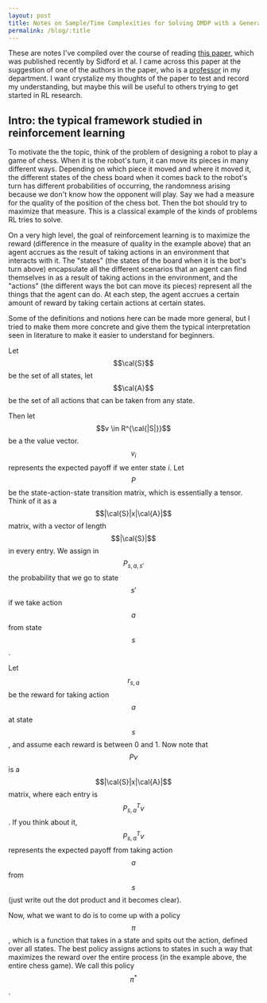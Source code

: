 ```yaml
---
layout: post
title: Notes on Sample/Time Complexities for Solving DMDP with a Generative Model
permalink: /blog/:title
---
```


These are notes I've compiled over the course of reading [this paper](https://arxiv.org/pdf/1806.01492.pdf), which was published recently by Sidford et al.  I came across this paper at the suggestion of one of the authors in the paper, who is a [professor](http://www.princeton.edu/~mengdiw/) in my department.  I want crystalize my thoughts of the paper to test and record my understanding, but maybe this will be useful to others trying to get started in RL research.

## Intro: the typical framework studied in reinforcement learning
To motivate the the topic, think of the problem of designing a robot to play a game of chess.  When it is the robot's turn, it can move its pieces in many different ways.  Depending on which piece it moved and where it moved it, the different states of the chess board when it comes back to the robot's turn has different probabilities of occurring, the randomness arising because we don't know how the opponent will play.  Say we had a measure for the quality of the position of the chess bot.  Then the bot should try to maximize that measure.  This is a classical example of the kinds of problems RL tries to solve.  

On a very high level, the goal of reinforcement learning is to maximize the reward (difference in the measure of quality in the example above) that an agent accrues as the result of taking actions in an environment that interacts with it.  The "states" (the states of the board when it is the bot's turn above) encapsulate all the different scenarios that an agent can find themselves in as a result of taking actions in the environment, and the "actions" (the different ways the bot can move its pieces) represent all the things that the agent can do.  At each step, the agent accrues a certain amount of reward by taking certain actions at certain states.  

Some of the definitions and notions here can be made more general, but I tried to make them more concrete and give them the typical interpretation seen in literature to make it easier to understand for beginners.

Let $$\cal{S}$$ be the set of all states, let $$\cal{A}$$ be the set of all actions that can be taken from any state.  

Then let $$v \in R^{\cal{|S|}}$$ be a the value vector.  $$v_{i}$$ represents the expected payoff if we enter state $i$.  Let $$P$$ be the state-action-state transition matrix, which is essentially a tensor.  Think of it as a $$|\cal{S}|x|\cal{A}|$$ matrix, with a vector of length $$|\cal{S}|$$ in every entry. We assign in $$P_{s,a,s'}$$ the probability that we go to state $$s'$$ if we take action $$a$$ from state $$s$$.

Let $$r_{s,a}$$ be the reward for taking action $$a$$ at state $$s$$, and assume each reward is between 0 and 1.  Now note that $$Pv$$ is a $$|\cal{S}|x|\cal{A}|$$ matrix, where each entry is $$P_{s,a}^{T}v$$.  If you think about it, $$P_{s,a}^{T}v$$ represents the expected payoff from taking action $$a$$ from $$s$$ (just write out the dot product and it becomes clear).

Now, what we want to do is to come up with a policy $$\pi$$, which is a function that takes in a state and spits out the action, defined over all states.  The best policy assigns actions to states in such a way that maximizes the reward over the entire process (in the example above, the entire chess game).  We call this policy $$\pi^{*}$$.  


